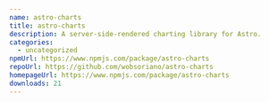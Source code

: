 ```yaml
---
name: astro-charts
title: astro-charts
description: A server-side-rendered charting library for Astro.
categories:
  - uncategorized
npmUrl: https://www.npmjs.com/package/astro-charts
repoUrl: https://github.com/wobsoriano/astro-charts
homepageUrl: https://www.npmjs.com/package/astro-charts
downloads: 21
---
```

